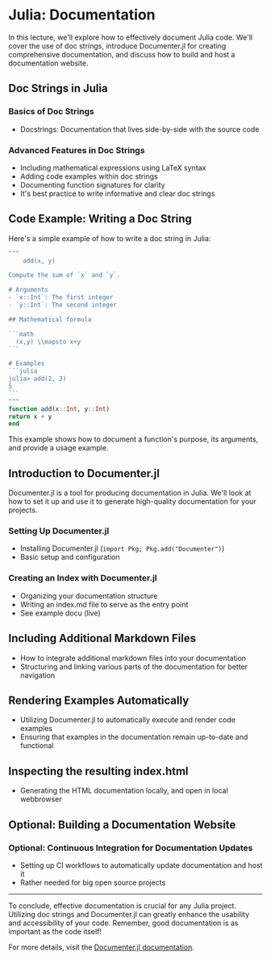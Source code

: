 # Julia: Documentation

In this lecture, we'll explore how to effectively document Julia code. We'll cover the use of doc strings, introduce Documenter.jl for creating comprehensive documentation, and discuss how to build and host a documentation website.

## Doc Strings in Julia

### Basics of Doc Strings

- Docstrings: Documentation that lives side-by-side with the source code

### Advanced Features in Doc Strings

- Including mathematical expressions using LaTeX syntax
- Adding code examples within doc strings
- Documenting function signatures for clarity
- It's best practice to write informative and clear doc strings

## Code Example: Writing a Doc String

Here's a simple example of how to write a doc string in Julia:

````julia
"""
    add(x, y)

Compute the sum of `x` and `y`.

# Arguments
- `x::Int`: The first integer
- `y::Int`: The second integer

## Mathematical formula

```math
  (x,y) \\mapsto x+y
```

# Examples
```julia
julia> add(2, 3)
5
```
"""
function add(x::Int, y::Int)
return x + y
end
````


This example shows how to document a function's purpose, its arguments, and provide a usage example.

## Introduction to Documenter.jl

Documenter.jl is a tool for producing documentation in Julia. We'll look at how to set it up and use it to generate high-quality documentation for your projects.

### Setting Up Documenter.jl

- Installing Documenter.jl (`import Pkg; Pkg.add("Documenter")`)
- Basic setup and configuration

### Creating an Index with Documenter.jl

- Organizing your documentation structure
- Writing an index.md file to serve as the entry point
- See example docu (live)

## Including Additional Markdown Files

- How to integrate additional markdown files into your documentation
- Structuring and linking various parts of the documentation for better navigation

## Rendering Examples Automatically

- Utilizing Documenter.jl to automatically execute and render code examples
- Ensuring that examples in the documentation remain up-to-date and functional

## Inspecting the resulting index.html

- Generating the HTML documentation locally, and open in local webbrowser

## Optional: Building a Documentation Website

### Optional: Continuous Integration for Documentation Updates

- Setting up CI workflows to automatically update documentation and host it
- Rather needed for big open source projects

---

To conclude, effective documentation is crucial for any Julia project. Utilizing doc strings and Documenter.jl can greatly enhance the usability and accessibility of your code. Remember, good documentation is as important as the code itself!

For more details, visit the [Documenter.jl documentation](https://juliadocs.github.io/Documenter.jl/stable/).


